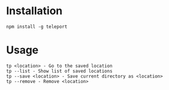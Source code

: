 # Installation
`npm install -g teleport`

# Usage
```
tp <location> - Go to the saved location
tp --list - Show list of saved locations
tp --save <location> - Save current directory as <location>
tp --remove - Remove <location>
```
